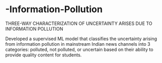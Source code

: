 # -Information-Pollution
THREE-WAY CHARACTERIZATION OF UNCERTAINTY ARISES DUE TO INFORMATION POLLUTION

Developed a supervised ML model that classifies the uncertainty arising from information pollution in mainstream Indian news channels into 3 categories: polluted, not polluted, or uncertain based on their ability to provide quality content for students.
